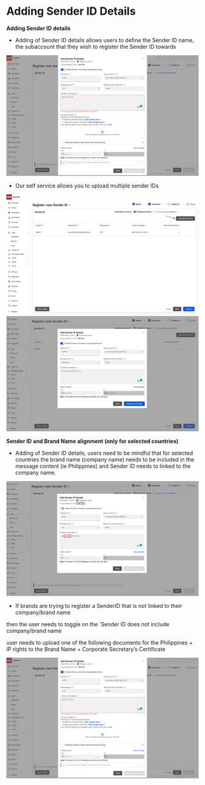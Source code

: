 # Adding Sender ID Details

**Adding Sender ID details**

* Adding of Sender ID details allows users to define the Sender ID name, the subaccount that they wish to register the Sender ID towards

![](../images/6cd1498b3aeddbd1353cb7f528423b23f358d464607ef7159f207ab0230e6220-unnamed_5.png)
* Our self service allows you to upload multiple sender IDs

![](../images/0194649400e0f3f4f864ae3ab2bc8c66e21641712f3eefdf4cfe460ae9e3b7e3-unnamed_6.png)
![](../images/872a00763be6d5bc6d757181343c61365a2ee93d2a09f339f7cbb330e9ae683f-unnamed_7.png)
  

**Sender ID and Brand Name alignment (only for selected countries)**

* Adding of Sender ID details, users need to be mindful that for selected countries the brand name (company name) needs to be included in the message content (ie Philippines) and Sender ID needs to linked to the company name.

![](../images/64d610e279607d21146d74a0d36ce2f245ed626309e92bf77abee739737dd1ac-unnamed_8.png)
  

* If brands are trying to register a SenderID that is not linked to their company/brand name  

then the user needs to toggle on the `Sender ID does not include company/brand name  

user needs to upload one of the following documents for the Philippines
	+ IP rights to the Brand Name
	+ Corporate Secretary’s Certificate

![](../images/9e6971d24e8a12533016ee847097a3d695be35e1633716349d1397e805fe3c93-unnamed_9.png)

